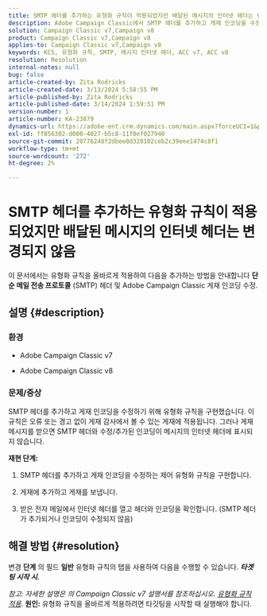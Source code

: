 ```yaml
---
title: SMTP 헤더를 추가하는 유형화 규칙이 적용되었지만 배달된 메시지의 인터넷 헤더는 변경되지 않음
description: Adobe Campaign Classic에서 SMTP 헤더를 추가하고 게재 인코딩을 수정하기 위해 유형화 규칙을 적용하는 방법을 알아봅니다.
solution: Campaign Classic v7,Campaign v8
product: Campaign Classic v7,Campaign v8
applies-to: Campaign Classic v7,Campaign v8
keywords: KCS, 유형화 규칙, SMTP, 메시지 인터넷 헤더, ACC v7, ACC v8
resolution: Resolution
internal-notes: null
bug: false
article-created-by: Zita Rodricks
article-created-date: 3/13/2024 5:58:55 PM
article-published-by: Zita Rodricks
article-published-date: 3/14/2024 1:59:51 PM
version-number: 1
article-number: KA-23879
dynamics-url: https://adobe-ent.crm.dynamics.com/main.aspx?forceUCI=1&pagetype=entityrecord&etn=knowledgearticle&id=23ed1757-63e1-ee11-904c-0022480a227c
exl-id: ff856302-d000-4027-b5c8-11f0ef027940
source-git-commit: 20776248f2dbee0d328102ceb2c39eee1474c8f1
workflow-type: tm+mt
source-wordcount: '272'
ht-degree: 2%

---
```


# SMTP 헤더를 추가하는 유형화 규칙이 적용되었지만 배달된 메시지의 인터넷 헤더는 변경되지 않음


이 문서에서는 유형화 규칙을 올바르게 적용하여 다음을 추가하는 방법을 안내합니다 <b>단순 메일 전송 프로토콜</b> (SMTP) 헤더 및 Adobe Campaign Classic 게재 인코딩 수정.

## 설명 {#description}


### <b>환경</b>

- Adobe Campaign Classic v7


- Adobe Campaign Classic v8




### <b>문제/증상</b>

SMTP 헤더를 추가하고 게재 인코딩을 수정하기 위해 유형화 규칙을 구현했습니다. 이 규칙은 오류 또는 경고 없이 게재 감사에서 볼 수 있는 게재에 적용됩니다. 그러나 게재 메시지를 받으면 SMTP 헤더와 수정/추가된 인코딩이 메시지의 인터넷 헤더에 표시되지 않습니다.

<b>재현 단계:</b>

1. SMTP 헤더를 추가하고 게재 인코딩을 수정하는 제어 유형화 규칙을 구현합니다.


2. 게재에 추가하고 게재를 보냅니다.


3. 받은 전자 메일에서 인터넷 헤더를 열고 헤더와 인코딩을 확인합니다. (SMTP 헤더가 추가되거나 인코딩이 수정되지 않음)



## 해결 방법 {#resolution}


변경 <b>단계</b> 의 필드 <b>일반</b> 유형화 규칙의 탭을 사용하여 다음을 수행할 수 있습니다. <b>*타겟팅 시작 시.</b>*

*참고: 자세한 설명은 의 Campaign Classic v7 설명서를 참조하십시오. [유형화 규칙 적용](https://experienceleague.adobe.com/docs/campaign-classic/using/orchestrating-campaigns/campaign-optimization/control-rules.html)*.
<b>원인:</b>
유형화 규칙을 올바르게 적용하려면 타깃팅을 시작할 때 실행해야 합니다.
